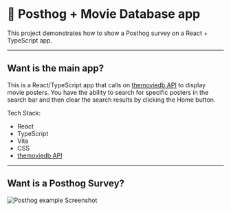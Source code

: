 # 📝 Posthog + Movie Database app

This project demonstrates how to show a Posthog survey on a React + TypeScript app.

---

## Want is the main app?

This is a React/TypeScript app that calls on [themoviedb API](https://www.themoviedb.org/?language=en-US) to display movie posters. You have the ability to search for specific posters in the search bar and then clear the search results by clicking the Home button.

Tech Stack:

- React
- TypeScript
- Vite
- CSS
- [themoviedb API](https://www.themoviedb.org/?language=en-US)

---

## Want is a Posthog Survey?

![Posthog example Screenshot](./src/assets/posthog_one.png)
